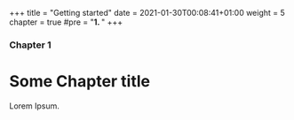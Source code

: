 +++
title = "Getting started"
date = 2021-01-30T00:08:41+01:00
weight = 5
chapter = true
#pre = "<b>1. </b>"
+++

### Chapter 1

# Some Chapter title

Lorem Ipsum.
